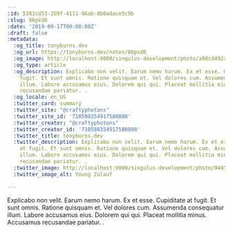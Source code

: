 ```yaml
---
:id: 5381cd53-2b9f-4111-96ab-8b0adace5c9b
:slug: 86pxd6
:date: '2019-09-17T00:00:00Z'
:draft: false
:metadata:
  :og_title: tonyburns.dev
  :og_url: https://tonyburns.dev/notes/86pxd6
  :og_image: http://localhost:9000/singulus-development/photo/a98cd492ab15830e58c1bb750cdb852f.jpeg
  :og_type: article
  :og_description: Explicabo non velit. Earum nemo harum. Ex et esse. Cupiditate at
    fugit. Et sunt omnis. Ratione quisquam et. Vel dolores cum. Assumenda consequatur
    illum. Labore accusamus eius. Dolorem qui qui. Placeat mollitia minus. Accusamus
    recusandae pariatur. .
  :og_locale: en_US
  :twitter_card: summary
  :twitter_site: "@craftyphotons"
  :twitter_site_id: '710598354917580800'
  :twitter_creator: "@craftyphotons"
  :twitter_creator_id: '710598354917580800'
  :twitter_title: tonyburns.dev
  :twitter_description: Explicabo non velit. Earum nemo harum. Ex et esse. Cupiditate
    at fugit. Et sunt omnis. Ratione quisquam et. Vel dolores cum. Assumenda consequatur
    illum. Labore accusamus eius. Dolorem qui qui. Placeat mollitia minus. Accusamus
    recusandae pariatur. .
  :twitter_image: http://localhost:9000/singulus-development/photo/9405525f92f5b393ab07f49c89bff587.jpeg
  :twitter_image_alt: Young Zulauf

---
```


Explicabo non velit. Earum nemo harum. Ex et esse. Cupiditate at fugit. Et sunt omnis. Ratione quisquam et. Vel dolores cum. Assumenda consequatur illum. Labore accusamus eius. Dolorem qui qui. Placeat mollitia minus. Accusamus recusandae pariatur. .
